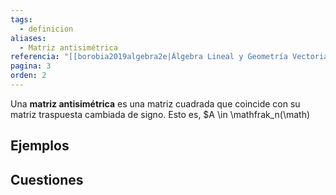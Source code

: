 ```yaml
---
tags:
  - definicion
aliases:
  - Matriz antisimétrica
referencia: "[[borobia2019algebra2e|Álgebra Lineal y Geometría Vectorial (2a ed)]]"
pagina: 3
orden: 2
---
```

Una **matriz antisimétrica** es una matriz cuadrada que coincide con su matriz traspuesta cambiada de signo. Esto es, $A \in \mathfrak_n(\math)

## Ejemplos

## Cuestiones
